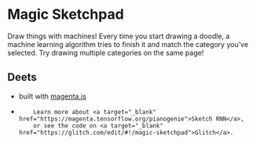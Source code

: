 Magic Sketchpad
=================
Draw things with machines! Every time you start drawing a doodle, a machine learning algorithm tries to finish it and match the category you've selected. Try drawing multiple categories on the same page!
          
## Deets
- built with [magenta.js](https://magenta.tensorflow.org)
- 
          Learn more about <a target="_blank" href="https://magenta.tensorflow.org/pianogenie">Sketch RNN</a>,
          or see the code on <a target="_blank" href="https://glitch.com/edit/#!/magic-sketchpad">Glitch</a>.
